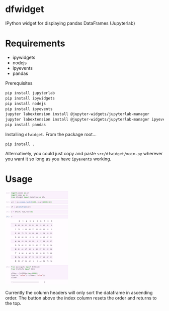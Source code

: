 # dfwidget
IPython widget for displaying pandas DataFrames (Jupyterlab)

# Requirements
* ipywidgets
* nodejs
* ipyevents
* pandas

Prerequisites
```bash
pip install jupyterlab
pip install ipywidgets
pip install nodejs
pip install ipyevents
jupyter labextension install @jupyter-widgets/jupyterlab-manager
jupyter labextension install @jupyter-widgets/jupyterlab-manager ipyevents
pip install pandas
```

Installing `dfwidget`. 
From the package root...
```
pip install .
```

Alternatively, you could just copy and paste `src/dfwidget/main.py` wherever you want it so long as you have `ipyevents` working.



# Usage
<img src="examples/demo.gif" alt="alt text" width=200 height=300>

Currently the column headers will only sort the dataframe in ascending order.
The button above the index column resets the order and returns to the top.

 
